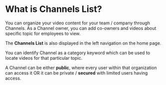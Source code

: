 # What is Channels List?

You can organize your video content for your team / company through Channels. As a Channel owner, you can add co-owners and videos about specific topic for employees to view. 

The **Channels List** is also displayed in the left navigation on the home page. 

You can identify Channel as a category keyword which can be used to locate videos for that particular topic. 

A Channel can be either **public**, where every user within that organization can access it OR it can be private / **secured** with limited users having access.

